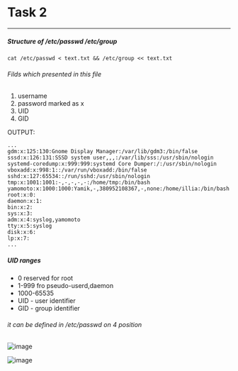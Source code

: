 # Task 2
---
##### Structure of /etc/passwd /etc/group
`cat /etc/passwd < text.txt && /etc/group << text.txt`

###### Filds which presented in this file
 1. username
 1. password marked as x
 1. UID
 1. GID
 
OUTPUT:
```
...
gdm:x:125:130:Gnome Display Manager:/var/lib/gdm3:/bin/false
sssd:x:126:131:SSSD system user,,,:/var/lib/sss:/usr/sbin/nologin
systemd-coredump:x:999:999:systemd Core Dumper:/:/usr/sbin/nologin
vboxadd:x:998:1::/var/run/vboxadd:/bin/false
sshd:x:127:65534::/run/sshd:/usr/sbin/nologin
tmp:x:1001:1001:-,-,-,-,-:/home/tmp:/bin/bash
yamomoto:x:1000:1000:Yamik,-,380952108367,-,none:/home/illia:/bin/bash
root:x:0:
daemon:x:1:
bin:x:2:
sys:x:3:
adm:x:4:syslog,yamomoto
tty:x:5:syslog
disk:x:6:
lp:x:7:
...
```

##### UID ranges
- 0 reserved for root
- 1-999 fro pseudo-userd,daemon
- 1000-65535 
- UID - user identifier
- GID - group identifier
###### it can be defined in /etc/passwd on 4 position

![image](https://user-images.githubusercontent.com/98917290/161426854-2eea4dcc-5c59-40bb-81be-f8e646589462.png)

![image](https://user-images.githubusercontent.com/98917290/161426890-5137ef91-766c-4e8f-a09d-070e85af01ec.png)

